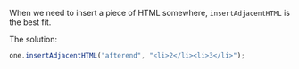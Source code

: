 When we need to insert a piece of HTML somewhere, `insertAdjacentHTML` is the best fit.

The solution:

```js
one.insertAdjacentHTML("afterend", "<li>2</li><li>3</li>");
```
